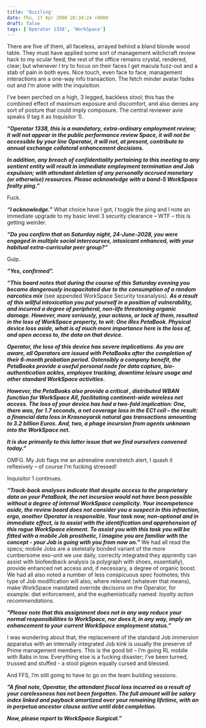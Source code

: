 ```yaml
---
title: 'Quizling'
date: Thu, 17 Apr 2008 20:34:24 +0000
draft: false
tags: ['Operator 1338', 'WorkSpace']
---
```


There are five of them, all faceless, arrayed behind a bland blonde wood table. They must have applied some sort of management witchcraft review hack to my ocular feed; the rest of the office remains crystal, rendered, clear; but whenever I try to focus on their faces I get macula fuzz-out and a stab of pain in both eyes. Nice touch, even face to face, management interactions are a one-way info transaction. The fetch minder avatar fades out and I’m alone with the inquisition.

I’ve been perched on a high, 3 legged, backless stool; this has the combined effect of maximum exposure and discomfort, and also denies any sort of posture that could imply composure. The central reviewer avie speaks (I tag it as Inquisitor 1).

**_“Operator 1338, this is a mandatory, extra-ordinary employment review; it will not appear in the public performance review Space, it will not be accessible by your line Operator, it will not, at present, contribute to annual exchange collateral enhancement decisions._**

**_In addition, any breach of confidentiality pertaining to this meeting to any sentient entity will result in immediate employment termination and Job expulsion; with attendant deletion of any personally accrued monetary (or otherwise) resources. Please acknowledge with a band-5 WorkSpace fealty ping.”_**

Fuck.

**_“I acknowledge.”_** What choice have I got, I toggle the ping and I note an immediate upgrade to my basic level 3 security clearance – WTF – this is getting weirder.

**_“Do you confirm that on Saturday night, 24-June-2028, you were engaged in multiple social intercourses, intoxicant enhanced, with your habitual extra-curricular peer group?”_**

Gulp.

**_“Yes, confirmed”._**

**_“This board notes that during the course of this Saturday evening you became dangerously incapacitated due to the consumption of a random narcotics mix_** (see appended WorkSpace Security toxanalysis). **_As a result of this willful intoxication you put yourself in a position of vulnerability, and incurred a degree of peripheral, non-life threatening organic damage. However, more seriously, your actions, or lack of them, resulted in the loss of WorkSpace property, to wit: One iRex PetaBook. Physical device loss aside, what is of much more importance here is the loss of, and open access to, the data on that device._**

**_Operator, the loss of this device has severe implications. As you are aware, all Operators are issued with PetaBooks after the completion of their 6-month probation period. Ostensibly a company benefit, the PetaBooks provide a useful personal node for data capture, bio-authentication ackles, employee tracking, downtime leisure usage and other standard WorkSpace activities._**

**_However, the PetaBooks also provide a critical , distributed WBAN function for WorkSpace All, facilitating continent-wide wireless net access. The loss of your device has had a two-fold implication: One, there was, for 1.7 seconds, a net coverage loss in the EC1 cell – the result: a financial data loss in Krasnoyarsk natural gas transactions amounting to 3.2 billion Euros. And, two, a phage incursion from agents unknown into the WorkSpace net._**

**_It is due primarily to this latter issue that we find ourselves convened today.”_**

OMFG. My Job flags me an adrenaline overstretch alert, I quash it reflexively – of course I’m fucking stressed!

Inquisitor 1 continues.

**_“Track-back analyses indicate that despite access to the proprietary data on your PetaBook, the net incursion would not have been possible without a degree of internal WorkSpace complicity. Your incompetence aside, the review board does not consider you a suspect in this infraction, ergo, another Operator is responsible. Your task now, non-optional and in immediate effect, is to assist with the identification and apprehension of this rogue WorkSpace element. To assist you with this task you will be fitted with a mobile Job prosthetic, I imagine you are familiar with the concept - your Job is going with you from now on."_** We had all read the specs; mobile Jobs are a skeletally bonded variant of the more cumbersome exo-unit we use daily, correctly integrated they apprently can assist with biofeedback analysis (a polygraph with shoes, essentially), provide enhanced net access and, if necessary, a degree of organic boost. We had all also noted a number of less conspicuous spec footnotes; this type of Job modification will also, where relevant (whatever that means), make WorkSpace mandated override decisons on the Operator, for example: diet enforcement, and the euphemistically named: _loyalty action recommendations._

**_"Please note that this assignment does not in any way reduce your normal responsibilities to WorkSpace, nor does it, in any way, imply an enhancement to your current WorkSpace employment status.”_**

I was wondering about that, the replacement of the standard Job immersion apparatus with an internally integrated Job kink is usually the preserve of Prime management members. This is the good bit – I’m going RL mobile with Babs in tow. Everything else is a fucking disaster; I’ve been turned, trussed and stuffed - a stool pigeon equally cursed and blessed.

And FFS, I’m still going to have to go on the team building sessions.

**_"A final note, Operator, the attendant fiscal loss incurred as a result of your carelessness has not been forgotten. The full amount will be salary index linked and payback amortized over your remaining lifetime, with an in perpetua ancestor clause active until debt completion._**

**_Now, please report to WorkSpace Surgical.”_**